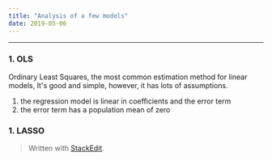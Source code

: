 ```yaml
---
title: "Analysis of a few models"
date: 2019-05-06
---
```


---------------------
### 1.  OLS
Ordinary Least Squares, the most common estimation method for linear models,
It's good and simple, however, it has lots of assumptions.
1. the regression model is linear in coefficients and the error term
2. the error term has a population mean of zero
### 1.  LASSO



> Written with [StackEdit](https://stackedit.io/).
<!--stackedit_data:
eyJoaXN0b3J5IjpbLTQzODk1MTE5OCwtMjkxMzQ2NDM4LDg0MT
kzMjc5MF19
-->